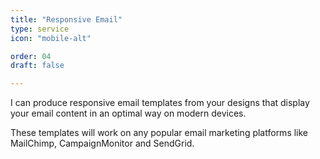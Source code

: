 ```yaml
---
title: "Responsive Email"
type: service
icon: "mobile-alt"

order: 04
draft: false

---
```


I can produce responsive email templates from your designs that display your email content in an optimal way on modern devices. 

These templates will work on any popular email marketing platforms like MailChimp, CampaignMonitor and SendGrid.
